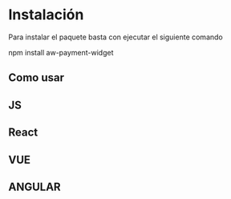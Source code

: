 # Instalación
  
 Para instalar el paquete basta con ejecutar el siguiente comando
 
 npm install aw-payment-widget

## Como usar

## JS

## React

## VUE

## ANGULAR

